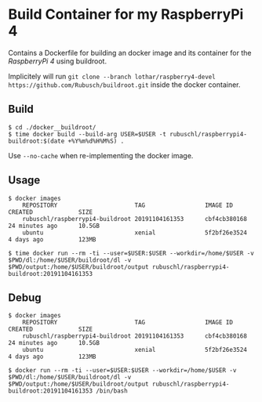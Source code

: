 # Build Container for my RaspberryPi 4

Contains a Dockerfile for building an docker image and its container for the _RaspberryPi 4_ using buildroot.

Implicitely will run ```git clone --branch lothar/raspberry4-devel https://github.com/Rubusch/buildroot.git``` inside the docker container.


## Build


```
$ cd ./docker__buildroot/
$ time docker build --build-arg USER=$USER -t rubuschl/raspberrypi4-buildroot:$(date +%Y%m%d%H%M%S) .
```

Use ```--no-cache``` when re-implementing the docker image.


## Usage

```
$ docker images
    REPOSITORY                      TAG                 IMAGE ID            CREATED             SIZE
    rubuschl/raspberrypi4-buildroot 20191104161353      cbf4cb380168        24 minutes ago      10.5GB
    ubuntu                          xenial              5f2bf26e3524        4 days ago          123MB

$ time docker run --rm -ti --user=$USER:$USER --workdir=/home/$USER -v $PWD/dl:/home/$USER/buildroot/dl -v $PWD/output:/home/$USER/buildroot/output rubuschl/raspberrypi4-buildroot:20191104161353
```

## Debug

```
$ docker images
    REPOSITORY                      TAG                 IMAGE ID            CREATED             SIZE
    rubuschl/raspberrypi4-buildroot 20191104161353      cbf4cb380168        24 minutes ago      10.5GB
    ubuntu                          xenial              5f2bf26e3524        4 days ago          123MB

$ docker run --rm -ti --user=$USER:$USER --workdir=/home/$USER -v $PWD/dl:/home/$USER/buildroot/dl -v $PWD/output:/home/$USER/buildroot/output rubuschl/raspberrypi4-buildroot:20191104161353 /bin/bash
```
